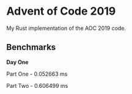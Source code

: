 # Advent of Code 2019
My Rust implementation of the AOC 2019 code.
## Benchmarks
**Day One**

Part One - 0.052663 ms

Part Two - 0.606499 ms
